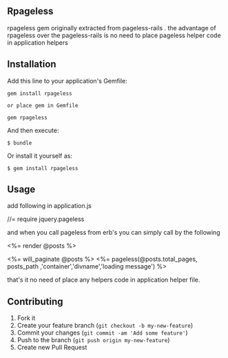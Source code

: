 ## Rpageless

rpageless gem originally extracted from pageless-rails . the advantage of rpageless over the pageless-rails is no need to place pageless helper code in application helpers 


## Installation

Add this line to your application's Gemfile:

    gem install rpageless

    or place gem in Gemfile

    gem rpageless

And then execute:

    $ bundle

Or install it yourself as:

    $ gem install rpageless

## Usage

 add following in application.js

 //= require jquery.pageless


 and when you call pageless from erb's you can simply call by the following


 <div id="divname">
  <%= render @posts %>
 </div>

 <%= will_paginate @posts %>
 <%= pageless(@posts.total_pages, posts_path ,'container','divname','loading message') %>


 that's it no need of place any helpers code in application helper file.

## Contributing

1. Fork it
2. Create your feature branch (`git checkout -b my-new-feature`)
3. Commit your changes (`git commit -am 'Add some feature'`)
4. Push to the branch (`git push origin my-new-feature`)
5. Create new Pull Request
